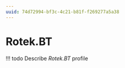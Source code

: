 ```yaml
---
uuid: 74d72994-bf3c-4c21-b81f-f269277a5a38
---
```



# Rotek.BT


<!-- prettier-ignore -->
!!! todo
    Describe *Rotek.BT* profile

